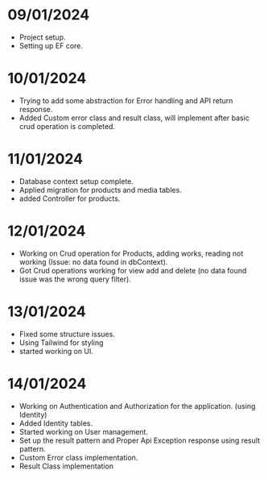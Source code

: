 # 09/01/2024 
- Project setup.
- Setting up EF core.

# 10/01/2024
- Trying to add some abstraction for Error handling and API return response.
- Added Custom error class and result class, will implement after basic crud operation is completed.

# 11/01/2024
- Database context setup complete.
- Applied migration for products and media tables.
- added Controller for products.

# 12/01/2024 
- Working on Crud operation for Products, adding works, reading not working (Issue: no data found in dbContext).
- Got Crud operations working for view add and delete (no data found issue was the wrong query filter).

# 13/01/2024 
- Fixed some structure issues.
- Using Tailwind for styling 
- started working on UI.

# 14/01/2024 
- Working on Authentication and Authorization for the application. (using Identity)
- Added Identity tables.
- Started working on User management.
- Set up the result pattern and Proper Api Exception response using result pattern.
- Custom Error class implementation.
- Result Class implementation